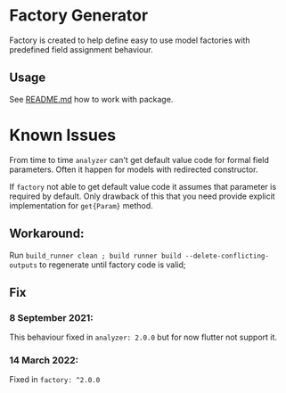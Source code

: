# Factory Generator

Factory is created to help define easy to use model factories with predefined field assignment behaviour.

## Usage

See [README.md](https://github.com/rIIh/factory_dart/blob/master/README.md) how to work with package.

# Known Issues

From time to time `analyzer` can't get default value code for formal field parameters.
Often it happen for models with redirected constructor.

If `factory` not able to get default value code it assumes that parameter is required by default.
Only drawback of this that you need provide explicit implementation for `get{Param}` method.

## Workaround:

Run `build_runner clean ; build runner build --delete-conflicting-outputs` to regenerate until factory code is valid;

## Fix

### 8 September 2021:

This behaviour fixed in `analyzer: 2.0.0` but for now flutter not support it.

### 14 March 2022:

Fixed in `factory: ^2.0.0`